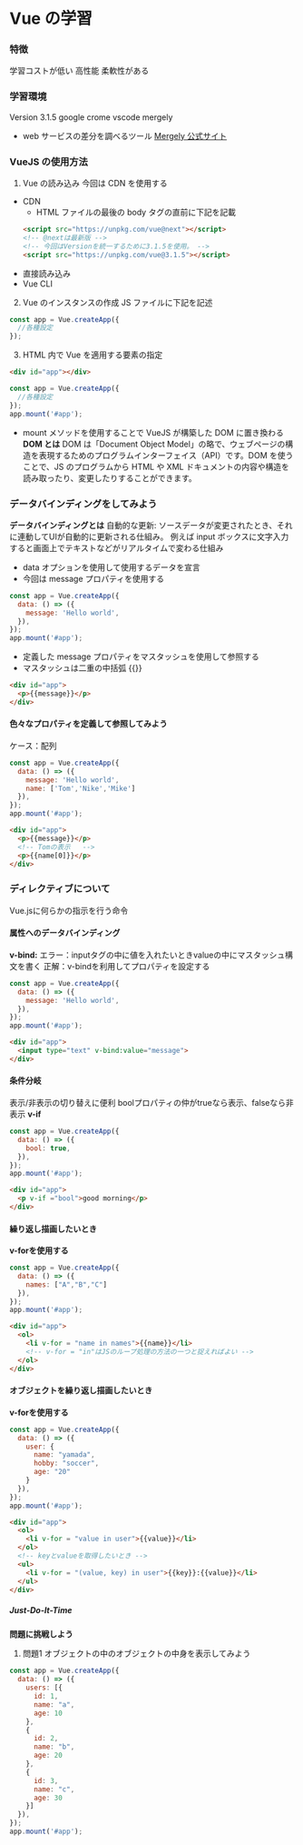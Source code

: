 # Vue の学習

### 特徴

学習コストが低い
高性能
柔軟性がある

### 学習環境

Version 3.1.5
google crome
vscode
mergely

- web サービスの差分を調べるツール [Mergely 公式サイト](https://editor.mergely.com/)

### VueJS の使用方法

1. Vue の読み込み
   今回は CDN を使用する

- CDN
  - HTML ファイルの最後の body タグの直前に下記を記載
  ```html
  <script src="https://unpkg.com/vue@next"></script>
  <!-- @nextは最新版 -->
  <!-- 今回はVersionを統一するために3.1.5を使用。 -->
  <script src="https://unpkg.com/vue@3.1.5"></script>
  ```
- 直接読み込み
- Vue CLI

2. Vue のインスタンスの作成
   JS ファイルに下記を記述

```javascript
const app = Vue.createApp({
  //各種設定
});
```

3. HTML 内で Vue を適用する要素の指定

```html
<div id="app"></div>
```

```javascript
const app = Vue.createApp({
  //各種設定
});
app.mount('#app');
```

- mount メソッドを使用することで VueJS が構築した DOM に置き換わる
  **DOM とは**
  DOM は「Document Object Model」の略で、ウェブページの構造を表現するためのプログラムインターフェイス（API）です。DOM を使うことで、JS のプログラムから HTML や XML ドキュメントの内容や構造を読み取ったり、変更したりすることができます。

### データバインディングをしてみよう

**データバインディングとは**
自動的な更新: ソースデータが変更されたとき、それに連動してUIが自動的に更新される仕組み。
例えば input ボックスに文字入力すると画面上でテキストなどがリアルタイムで変わる仕組み

- data オプションを使用して使用するデータを宣言
- 今回は message プロパティを使用する

```javascript
const app = Vue.createApp({
  data: () => ({
    message: 'Hello world',
  }),
});
app.mount('#app');
```

- 定義した message プロパティをマスタッシュを使用して参照する
- マスタッシュは二重の中括弧 {{}}

```html
<div id="app">
  <p>{{message}}</p>
</div>
```

#### 色々なプロパティを定義して参照してみよう

ケース：配列

```javascript
const app = Vue.createApp({
  data: () => ({
    message: 'Hello world',
    name: ['Tom','Nike','Mike']
  }),
});
app.mount('#app');
```

```html
<div id="app">
  <p>{{message}}</p>
  <!-- Tomの表示   -->
  <p>{{name[0]}}</p> 
</div>
```

### ディレクティブについて
Vue.jsに何らかの指示を行う命令
#### 属性へのデータバインディング
**v-bind:**
エラー：inputタグの中に値を入れたいときvalueの中にマスタッシュ構文を書く
正解：v-bindを利用してプロパティを設定する

```javascript
const app = Vue.createApp({
  data: () => ({
    message: 'Hello world',
  }),
});
app.mount('#app');
```
```html
<div id="app">
  <input type="text" v-bind:value="message">
</div>
```
#### 条件分岐
表示/非表示の切り替えに便利
boolプロパティの仲がtrueなら表示、falseなら非表示
**v-if**
```javascript
const app = Vue.createApp({
  data: () => ({
    bool: true,
  }),
});
app.mount('#app');
```
```html
<div id="app">
  <p v-if ="bool">good morning</p>
</div>
```
#### 繰り返し描画したいとき
**v-forを使用する**
```javascript
const app = Vue.createApp({
  data: () => ({
    names: ["A","B","C"]
  }),
});
app.mount('#app');
```
```html
<div id="app">
  <ol>
    <li v-for = "name in names">{{name}}</li>
    <!-- v-for = "in"はJSのループ処理の方法の一つと捉えればよい -->
  </ol>
</div>
```
#### オブジェクトを繰り返し描画したいとき
**v-forを使用する**
```javascript
const app = Vue.createApp({
  data: () => ({
    user: {
      name: "yamada",
      hobby: "soccer",
      age: "20"
    }
  }),
});
app.mount('#app');
```
```html
<div id="app">
  <ol>
    <li v-for = "value in user">{{value}}</li>
  </ol>
  <!-- keyとvalueを取得したいとき -->
  <ul>
    <li v-for = "(value, key) in user">{{key}}:{{value}}</li>
  </ul>
</div>
```
##### Just-Do-It-Time
**問題に挑戦しよう**
1. 問題1 オブジェクトの中のオブジェクトの中身を表示してみよう
```javascript
const app = Vue.createApp({
  data: () => ({
    users: [{
      id: 1,
      name: "a",
      age: 10
    },
    {
      id: 2,
      name: "b",
      age: 20
    },
    {
      id: 3,
      name: "c",
      age: 30
    }]
  }),
});
app.mount('#app');
```